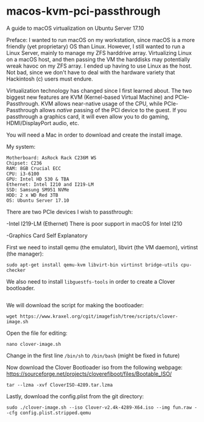 # macos-kvm-pci-passthrough
A guide to macOS virtualization on Ubuntu Server 17.10

Preface: I wanted to run macOS on my workstation, since macOS is a more friendly (yet proprietary) OS than Linux. However, I still wanted to run a Linux Server, mainly to manage my ZFS harddrive array. Virtualizing Linux on a macOS host, and then passing the VM the harddisks may potentially wreak havoc on my ZFS array. I ended up having to use Linux as the host. Not bad, since we don't have to deal with the hardware variety that Hackintosh (c) users must endure.

Virtualization technology has changed since I first learned about. The two biggest new features are KVM (Kernel-based Virtual Machine) and PCIe-Passthrough. KVM allows near-native usage of the CPU, while PCIe-Passthrough allows *native* passing of the PCI device to the guest. If you passthrough a graphics card, it will even allow you to do gaming, HDMI/DisplayPort audio, etc. 

You will need a Mac in order to download and create the install image.


My system: 
```
Motherboard: AsRock Rack C236M WS
Chipset: C236
RAM: 8GB Crucial ECC
CPU: i3-6100
GPU: Intel HD 530 & TBA
Ethernet: Intel I210 and I219-LM
SSD: Samsung SM951 NVMe
HDD: 2 x WD Red 3TB
OS: Ubuntu Server 17.10
```
There are two PCIe devices I wish to passthrough:

-Intel I219-LM (Ethernet)
There is poor support in macOS for Intel I210

-Graphics Card
Self Explanatory


First we need to install qemu (the emulator), libvirt (the VM daemon), virtinst (the manager):
```sudo apt install qemu 
sudo apt-get install qemu-kvm libvirt-bin virtinst bridge-utils cpu-checker
```
We also need to install `libguestfs-tools` in order to create a Clover bootloader.
```sudo apt install libguestfs-tools
```


We will download the script for making the bootloader:
```
wget https://www.kraxel.org/cgit/imagefish/tree/scripts/clover-image.sh
```
Open the file for editing:
```
nano clover-image.sh
```
Change in the first line `/bin/sh` to `/bin/bash` (might be fixed in future)

Now download the Clover Bootloader iso from the following webpage:
https://sourceforge.net/projects/cloverefiboot/files/Bootable_ISO/

```
tar --lzma -xvf CloverISO-4289.tar.lzma
```

Lastly, download the config.plist from the git directory:


```
sudo ./clover-image.sh --iso Clover-v2.4k-4289-X64.iso --img fun.raw --cfg config.plist.stripped.qemu
```



